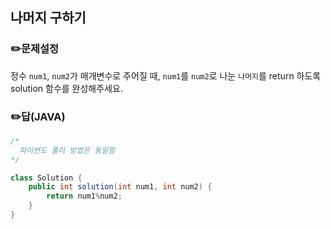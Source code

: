 ## <b>나머지 구하기</b>
### ✏️문제설정
정수 `num1`, `num2`가 매개변수로 주어질 때, `num1`를 `num2`로 나눈 `나머지`를 return 하도록 solution 함수를 완성해주세요.
### ✏️답(JAVA)
```java
/*
  파이썬도 풀이 방법은 동일함
*/

class Solution {
    public int solution(int num1, int num2) {
        return num1%num2;
    }
}

```
